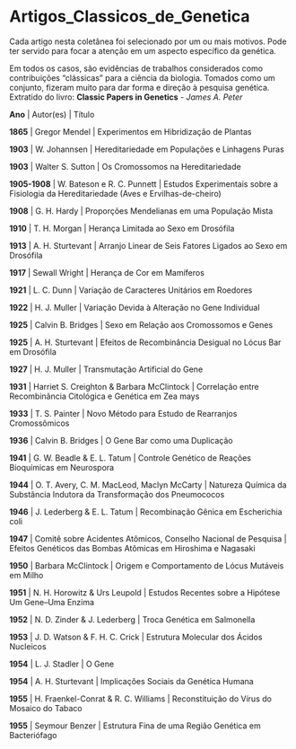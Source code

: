# Artigos_Classicos_de_Genetica
Cada artigo nesta coletânea foi selecionado por um ou mais motivos. Pode ter servido para focar a atenção em um aspecto específico da genética.

Em todos os casos, são evidências de trabalhos considerados como contribuições “clássicas” para a ciência da biologia. Tomados como um conjunto, fizeram muito para dar forma e direção à pesquisa genética. Extratido do livro: **Classic Papers in Genetics** - *James A. Peter* 

**Ano** | Autor(es) | Título

**1865** | Gregor Mendel | Experimentos em Hibridização de Plantas

**1903** | W. Johannsen | Hereditariedade em Populações e Linhagens Puras

**1903** | Walter S. Sutton | Os Cromossomos na Hereditariedade

**1905-1908** | W. Bateson e R. C. Punnett | Estudos Experimentais sobre a Fisiologia da Hereditariedade (Aves e Ervilhas-de-cheiro)

**1908** | G. H. Hardy | Proporções Mendelianas em uma População Mista

**1910** | T. H. Morgan | Herança Limitada ao Sexo em Drosófila

**1913** | A. H. Sturtevant | Arranjo Linear de Seis Fatores Ligados ao Sexo em Drosófila

**1917** | Sewall Wright | Herança de Cor em Mamíferos

**1921** | L. C. Dunn | Variação de Caracteres Unitários em Roedores

**1922** | H. J. Muller | Variação Devida à Alteração no Gene Individual

**1925** | Calvin B. Bridges | Sexo em Relação aos Cromossomos e Genes

**1925** | A. H. Sturtevant | Efeitos de Recombinância Desigual no Lócus Bar em Drosófila

**1927** | H. J. Muller | Transmutação Artificial do Gene

**1931** | Harriet S. Creighton & Barbara McClintock | Correlação entre Recombinância Citológica e Genética em Zea mays

**1933** | T. S. Painter | Novo Método para Estudo de Rearranjos Cromossômicos

**1936** | Calvin B. Bridges | O Gene Bar como uma Duplicação

**1941** | G. W. Beadle & E. L. Tatum | Controle Genético de Reações Bioquímicas em Neurospora

**1944** | O. T. Avery, C. M. MacLeod, Maclyn McCarty | Natureza Química da Substância Indutora da Transformação dos Pneumococos

**1946** | J. Lederberg & E. L. Tatum | Recombinação Gênica em Escherichia coli

**1947** | Comitê sobre Acidentes Atômicos, Conselho Nacional de Pesquisa | Efeitos Genéticos das Bombas Atômicas em Hiroshima e Nagasaki

**1950** | Barbara McClintock | Origem e Comportamento de Lócus Mutáveis em Milho

**1951** | N. H. Horowitz & Urs Leupold | Estudos Recentes sobre a Hipótese Um Gene–Uma Enzima

**1952** | N. D. Zinder & J. Lederberg | Troca Genética em Salmonella

**1953** | J. D. Watson & F. H. C. Crick | Estrutura Molecular dos Ácidos Nucleicos

**1954** | L. J. Stadler | O Gene

**1954** | A. H. Sturtevant | Implicações Sociais da Genética Humana

**1955** | H. Fraenkel-Conrat & R. C. Williams | Reconstituição do Vírus do Mosaico do Tabaco

**1955** | Seymour Benzer | Estrutura Fina de uma Região Genética em Bacteriófago
